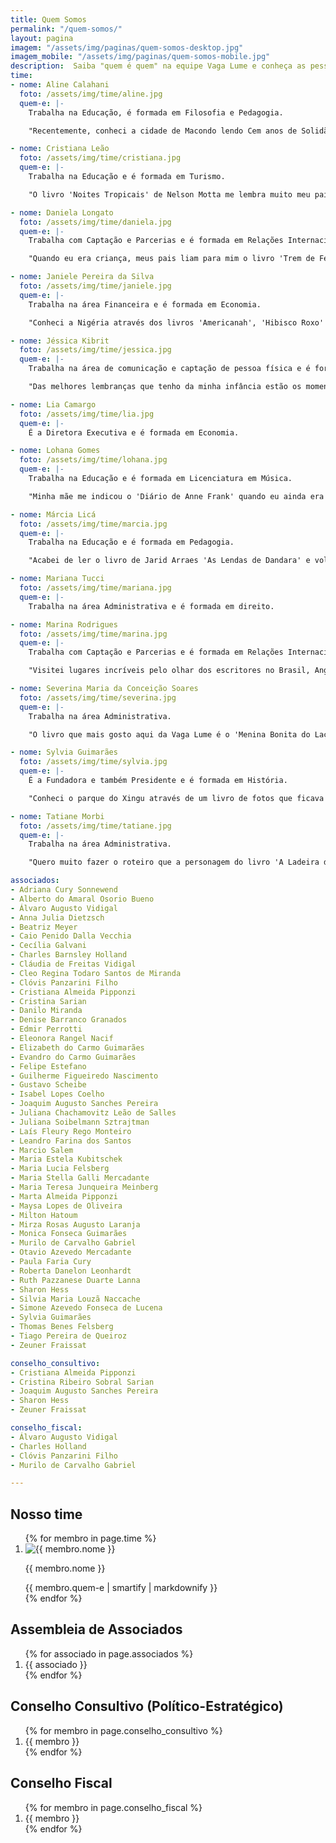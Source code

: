 ```yaml
---
title: Quem Somos
permalink: "/quem-somos/"
layout: pagina
imagem: "/assets/img/paginas/quem-somos-desktop.jpg"
imagem_mobile: "/assets/img/paginas/quem-somos-mobile.jpg"
description:  Saiba "quem é quem" na equipe Vaga Lume e conheça as pessoas que fazem parte da Assembléia de Associados, do Conselho Consultivo, do Conselho Fiscal, do Conselho Literário e da Direção da associação.
time:
- nome: Aline Calahani
  foto: /assets/img/time/aline.jpg
  quem-e: |-
    Trabalha na Educação, é formada em Filosofia e Pedagogia.

    "Recentemente, conheci a cidade de Macondo lendo Cem anos de Solidão de Gabriel Garcia Márquez. De todos os lugares que já conheci em livros, Macondo foi o lugar que mais habitei."

- nome: Cristiana Leão
  foto: /assets/img/time/cristiana.jpg
  quem-e: |-
    Trabalha na Educação e é formada em Turismo.

    "O livro 'Noites Tropicais' de Nelson Motta me lembra muito meu pai, que era muito envolvido com música na época da bossa nova. Inclusive, ele é citado no livro."

- nome: Daniela Longato
  foto: /assets/img/time/daniela.jpg
  quem-e: |-
    Trabalha com Captação e Parcerias e é formada em Relações Internacionais.

    "Quando eu era criança, meus pais liam para mim o livro 'Trem de Ferro', uma poesia ilustrada de Manuel Bandeira. Lembro do cheiro do livro, das cores, dos desenhos, mas nunca mais achei a mesma edição."

- nome: Janiele Pereira da Silva
  foto: /assets/img/time/janiele.jpg
  quem-e: |-
    Trabalha na área Financeira e é formada em Economia.

    "Conheci a Nigéria através dos livros 'Americanah', 'Hibisco Roxo' e 'Meio Sol Amarelo', todos da Chimamanda Ngozi Adichie. O modo como a autora descreveu o clima me fez sentir como se estivesse no local, tendo as sensações dos personagens."

- nome: Jéssica Kibrit
  foto: /assets/img/time/jessica.jpg
  quem-e: |-
    Trabalha na área de comunicação e captação de pessoa física e é formada em jornalismo.

    "Das melhores lembranças que tenho da minha infância estão os momentos de leitura com minha mãe e minha irmã mais nova antes de dormirmos. Me emocionei quando, anos depois, já com meu filho nos braços, encontrei em um sebo minha história preferida:  'A Bruxa Onilda'.  Hoje é ele quem pede mais uma história antes de dormir."

- nome: Lia Camargo
  foto: /assets/img/time/lia.jpg
  quem-e: |-
    É a Diretora Executiva e é formada em Economia.

- nome: Lohana Gomes
  foto: /assets/img/time/lohana.jpg
  quem-e: |-
    Trabalha na Educação e é formada em Licenciatura em Música.

    "Minha mãe me indicou o 'Diário de Anne Frank' quando eu ainda era adolescente, e sempre que vejo esse livro, lembro dela! Foi super marcante na minha adolescência."

- nome: Márcia Licá
  foto: /assets/img/time/marcia.jpg
  quem-e: |-
    Trabalha na Educação e é formada em Pedagogia.

    "Acabei de ler o livro de Jarid Arraes 'As Lendas de Dandara' e voltei para o Quilombo dos Palmares. Revivi paisagens e histórias de resistência de uma mulher ainda pouco conhecida e registrada, símbolo de luta do povo negro no nosso país."

- nome: Mariana Tucci
  foto: /assets/img/time/mariana.jpg
  quem-e: |-
    Trabalha na área Administrativa e é formada em direito.

- nome: Marina Rodrigues
  foto: /assets/img/time/marina.jpg
  quem-e: |-
    Trabalha com Captação e Parcerias e é formada em Relações Internacionais.

    "Visitei lugares incríveis pelo olhar dos escritores no Brasil, Angola, Vietnã, Itália, Ruanda, Irã... Acabei de 'voltar' de uma viagem pela Nigéria, Estados Unidos e Inglaterra, com o ‘Americanah’, de Chimamanda Ngozi Adichie – logo, logo já vou começar a próxima!"

- nome: Severina Maria da Conceição Soares
  foto: /assets/img/time/severina.jpg
  quem-e: |-
    Trabalha na área Administrativa.

    "O livro que mais gosto aqui da Vaga Lume é o 'Menina Bonita do Laço de Fita'. Acho muito divertido e já li tanto que decorei o livro todinho."

- nome: Sylvia Guimarães
  foto: /assets/img/time/sylvia.jpg
  quem-e: |-
    É a Fundadora e também Presidente e é formada em História.

    "Conheci o parque do Xingu através de um livro de fotos que ficava na sala de minha casa quando eu era bem pequena. Acho que desde esse momento cultivei o sonho de conhecer a Amazônia."

- nome: Tatiane Morbi
  foto: /assets/img/time/tatiane.jpg
  quem-e: |-
    Trabalha na área Administrativa.

    "Quero muito fazer o roteiro que a personagem do livro 'A Ladeira da Saudade' de Ganymédes José faz em Ouro Preto/ MG."

associados:
- Adriana Cury Sonnewend
- Alberto do Amaral Osorio Bueno
- Álvaro Augusto Vidigal
- Anna Julia Dietzsch
- Beatriz Meyer
- Caio Penido Dalla Vecchia
- Cecília Galvani
- Charles Barnsley Holland
- Cláudia de Freitas Vidigal
- Cleo Regina Todaro Santos de Miranda
- Clóvis Panzarini Filho
- Cristiana Almeida Pipponzi
- Cristina Sarian
- Danilo Miranda
- Denise Barranco Granados
- Edmir Perrotti
- Eleonora Rangel Nacif
- Elizabeth do Carmo Guimarães
- Evandro do Carmo Guimarães
- Felipe Estefano
- Guilherme Figueiredo Nascimento
- Gustavo Scheibe
- Isabel Lopes Coelho
- Joaquim Augusto Sanches Pereira
- Juliana Chachamovitz Leão de Salles
- Juliana Soibelmann Sztrajtman
- Laís Fleury Rego Monteiro
- Leandro Farina dos Santos
- Marcio Salem
- Maria Estela Kubitschek
- Maria Lucia Felsberg
- Maria Stella Galli Mercadante
- Maria Teresa Junqueira Meinberg
- Marta Almeida Pipponzi
- Maysa Lopes de Oliveira
- Milton Hatoum
- Mirza Rosas Augusto Laranja
- Monica Fonseca Guimarães
- Murilo de Carvalho Gabriel
- Otavio Azevedo Mercadante
- Paula Faria Cury
- Roberta Danelon Leonhardt
- Ruth Pazzanese Duarte Lanna
- Sharon Hess
- Silvia Maria Louzã Naccache
- Simone Azevedo Fonseca de Lucena
- Sylvia Guimarães
- Thomas Benes Felsberg
- Tiago Pereira de Queiroz
- Zeuner Fraissat

conselho_consultivo:
- Cristiana Almeida Pipponzi
- Cristina Ribeiro Sobral Sarian
- Joaquim Augusto Sanches Pereira
- Sharon Hess
- Zeuner Fraissat

conselho_fiscal:
- Álvaro Augusto Vidigal
- Charles Holland
- Clóvis Panzarini Filho
- Murilo de Carvalho Gabriel

---
```


<div class="container">
  <h2>Nosso time</h2>
  <ol class="time" >
    {% for membro in page.time %}
      <li>
        <img class="foto" src="{{ membro.foto }}" alt="{{ membro.nome }}">
        <div class="quem-e">
          <p class="nome">{{ membro.nome }}</p>
          {{ membro.quem-e | smartify | markdownify }}
        </div>
      </li>
    {% endfor %}
  </ol>
</div>

<div class="quem-somos secao-fundo-escuro">
  <div class="container">
    <h2>Assembleia de Associados</h2>
    <ol class="associados">
      {% for associado in page.associados %}
        <li>{{ associado }}</li>
      {% endfor %}
    </ol>
    <h2>Conselho Consultivo (Político-Estratégico)</h2>
    <ol class="conselho-consultivo">
      {% for membro in page.conselho_consultivo %}
        <li>{{ membro }}</li>
      {% endfor %}
    </ol>
    <h2>Conselho Fiscal</h2>
    <ol class="conselho-fiscal">
      {% for membro in page.conselho_fiscal %}
        <li>{{ membro }}</li>
      {% endfor %}
    </ol>
  </div>
</div>
